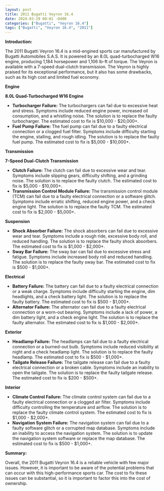 ```yaml
---
layout: post
title: 2011 Bugatti Veyron 16.4
date: 2024-03-29 00:01 -0400
categories: ["Bugatti", "Veyron 16.4"]
tags: ["Bugatti", "Veyron 16.4", "2011"]
---
```

**Introduction:**

The 2011 Bugatti Veyron 16.4 is a mid-engined sports car manufactured by Bugatti Automobiles S.A.S. It is powered by an 8.0L quad-turbocharged W16 engine, producing 1,184 horsepower and 1,106 lb-ft of torque. The Veyron is available with a 7-speed dual-clutch transmission. The Veyron is highly praised for its exceptional performance, but it also has some drawbacks, such as its high cost and limited fuel economy.

**Engine**

**8.0L Quad-Turbocharged W16 Engine**

* **Turbocharger Failure:** The turbochargers can fail due to excessive heat and stress. Symptoms include reduced engine power, increased oil consumption, and a whistling noise. The solution is to replace the faulty turbocharger. The estimated cost to fix is $10,000 - $20,000+.
* **Fuel Pump Failure:** The fuel pump can fail due to a faulty electrical connection or a clogged fuel filter. Symptoms include difficulty starting the engine, stalling, and rough idling. The solution is to replace the faulty fuel pump. The estimated cost to fix is $5,000 - $10,000+.

**Transmission**

**7-Speed Dual-Clutch Transmission**

* **Clutch Failure:** The clutch can fail due to excessive wear and tear. Symptoms include slipping gears, difficulty shifting, and a grinding noise. The solution is to replace the faulty clutch. The estimated cost to fix is $5,000 - $10,000+.
* **Transmission Control Module Failure:** The transmission control module (TCM) can fail due to a faulty electrical connection or a software glitch. Symptoms include erratic shifting, reduced engine power, and a check engine light. The solution is to replace the faulty TCM. The estimated cost to fix is $2,000 - $5,000+.

**Suspension**

* **Shock Absorber Failure:** The shock absorbers can fail due to excessive wear and tear. Symptoms include a rough ride, excessive body roll, and reduced handling. The solution is to replace the faulty shock absorbers. The estimated cost to fix is $1,000 - $2,000+.
* **Sway Bar Failure:** The sway bar can fail due to excessive stress and fatigue. Symptoms include increased body roll and reduced handling. The solution is to replace the faulty sway bar. The estimated cost to fix is $500 - $1,000+.

**Electrical**

* **Battery Failure:** The battery can fail due to a faulty electrical connection or a weak charge. Symptoms include difficulty starting the engine, dim headlights, and a check battery light. The solution is to replace the faulty battery. The estimated cost to fix is $500 - $1,000+.
* **Alternator Failure:** The alternator can fail due to a faulty electrical connection or a worn-out bearing. Symptoms include a lack of power, a dim battery light, and a check engine light. The solution is to replace the faulty alternator. The estimated cost to fix is $1,000 - $2,000+.

**Exterior**

* **Headlamp Failure:** The headlamps can fail due to a faulty electrical connection or a burned-out bulb. Symptoms include reduced visibility at night and a check headlamp light. The solution is to replace the faulty headlamp. The estimated cost to fix is $500 - $1,000+.
* **Tailgate Release Failure:** The tailgate release can fail due to a faulty electrical connection or a broken cable. Symptoms include an inability to open the tailgate. The solution is to replace the faulty tailgate release. The estimated cost to fix is $200 - $500+.

**Interior**

* **Climate Control Failure:** The climate control system can fail due to a faulty electrical connection or a clogged air filter. Symptoms include difficulty controlling the temperature and airflow. The solution is to replace the faulty climate control system. The estimated cost to fix is $1,000 - $2,000+.
* **Navigation System Failure:** The navigation system can fail due to a faulty software glitch or a corrupted map database. Symptoms include an inability to access the navigation system. The solution is to update the navigation system software or replace the map database. The estimated cost to fix is $500 - $1,000+.

**Summary:**

Overall, the 2011 Bugatti Veyron 16.4 is a reliable vehicle with few major issues. However, it is important to be aware of the potential problems that can occur with this high-performance sports car. The cost to fix these issues can be substantial, so it is important to factor this into the cost of ownership.
